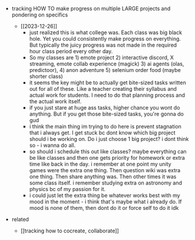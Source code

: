   * tracking HOW TO make progress on multiple LARGE projects and pondering on specifics
    * [[2023-12-26]]
      * just realized this is what college was. Each class was big black hole. Yet you could consistently make progress on everything. But typically the juicy progress was not made in the required hour class period every other day. 
      * So my classes are 1) emote project 2) interactive discord, X streaming, emote collab experience (magick) 3) ai agents (olas, predictoor), 4) anon adventure 5) selenium order food (maybe shorter class)
      * it seems the key might be to actually get bite-sized tasks written out for all of these. Like a teacher creating their syllabus and actual work for students. I need to do that planning process and the actual work itself.
      * if you just stare at huge ass tasks, higher chance you wont do anything. But if you get those bite-sized tasks, you're gonna do gud
      * i think the main thing im trying to do here is prevent stagnation that i always get. I get stuck bc dont know which big project should i be working on. Do i just choose 1 big project? i dont think so - i wanna do all.
      * so should i schedule this out like classes? maybe everything can be like classes and then one gets priority for homework or extra time like back in the day. i remember at one point my unity games were the extra one thing. Then question wiki was extra one thing. Then share anything was. Then other times it was some class itself. i remember studying extra on astronomy and physics bc of my passion for it.
      * i could just let the extra thing be whatever works best with my mood in the moment - i think that's maybe what i already do. If mood is none of them, then dont do it or force self to do it idk

  * related
    * [[tracking how to cocreate, collaborate]]